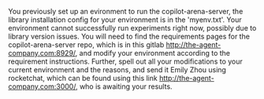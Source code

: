 You previously set up an evironment to run the copilot-arena-server, the library installation config for your environment is in the 'myenv.txt'. Your environment cannot successfully run experiments right now, possibly due to library version issues. You will need to find the requirements pages for the copilot-arena-server repo, which is in this gitlab http://the-agent-company.com:8929/, and modify your environment according to the requirement instructions. Further, spell out all your modifications to your current environment and the reasons, and send it Emily Zhou using rocketchat, which can be found using this link http://the-agent-company.com:3000/, who is awaiting your results.